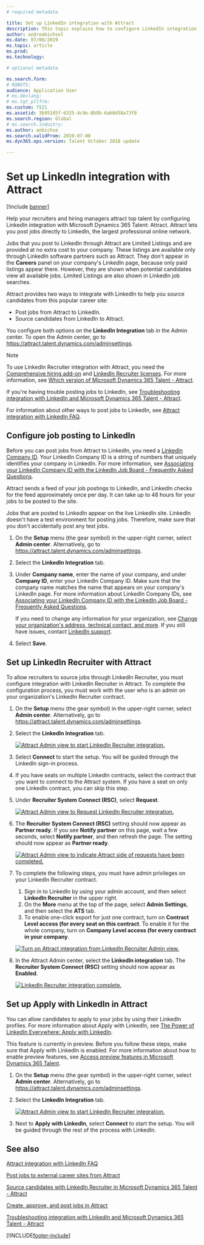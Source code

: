 ```yaml
---
# required metadata

title: Set up LinkedIn integration with Attract
description: This topic explains how to configure LinkedIn integration for Microsoft Dynamics 365 Talent - Attract so that you can easily post jobs to LinkedIn from Attract, and so that your recruiters can sync their recruiting information with a candidate's LinkedIn profile.
author: andreabichsel
ms.date: 07/08/2019
ms.topic: article
ms.prod: 
ms.technology: 

# optional metadata

ms.search.form: 
# ROBOTS: 
audience: Application User
# ms.devlang: 
# ms.tgt_pltfrm: 
ms.custom: 7521
ms.assetid: 3b953d5f-6325-4c9e-8b9b-6ab0458a73f8
ms.search.region: Global
# ms.search.industry: 
ms.author: anbichse
ms.search.validFrom: 2019-07-08
ms.dyn365.ops.version: Talent October 2018 update

---
```


# Set up LinkedIn integration with Attract

[!include [banner](includes/banner.md)]

Help your recruiters and hiring managers attract top talent by configuring LinkedIn integration with Microsoft Dynamics 365 Talent: Attract. Attract lets you post jobs directly to LinkedIn, the largest professional online network.

Jobs that you post to LinkedIn through Attract are Limited Listings and are provided at no extra cost to your company. These listings are available only through LinkedIn software partners such as Attract. They don't appear in the **Careers** panel on your company's LinkedIn page, because only paid listings appear there. However, they are shown when potential candidates view all available jobs. Limited Listings are also shown in LinkedIn job searches.

Attract provides two ways to integrate with LinkedIn to help you source candidates from this popular career site:

- Post jobs from Attract to LinkedIn.
- Source candidates from LinkedIn to Attract.

You configure both options on the **LinkedIn Integration** tab in the Admin center. To open the Admin center, go to <https://attract.talent.dynamics.com/adminsettings>.

> [!NOTE]
> To use LinkedIn Recruiter integration with Attract, you need the [Comprehensive hiring add-on](/dynamics365/unified-operations/talent/attract-comprehensive-hiring) and [LinkedIn Recruiter licenses](https://business.linkedin.com/talent-solutions/cx/17/08/recruiter-demo-fs2-k18). For more information, see [Which version of Microsoft Dynamics 365 Talent - Attract](./attract-comprehensive-hiring.md).

If you're having trouble posting jobs to LinkedIn, see [Troubleshooting integration with LinkedIn and Microsoft Dynamics 365 Talent - Attract](./attract-troubleshoot-linkedin.md).

For information about other ways to post jobs to LinkedIn, see [Attract integration with LinkedIn FAQ](./attract-linkedin-faq.md).

## Configure job posting to LinkedIn

Before you can post jobs from Attract to LinkedIn, you need a [LinkedIn Company ID](https://aka.ms/findID). Your LinkedIn Company ID is a string of numbers that uniquely identifies your company in LinkedIn. For more information, see [Associating your LinkedIn Company ID with the LinkedIn Job Board - Frequently Asked Questions](https://aka.ms/findID).

Attract sends a feed of your job postings to LinkedIn, and LinkedIn checks for the feed approximately once per day. It can take up to 48 hours for your jobs to be posted to the site.

Jobs that are posted to LinkedIn appear on the live LinkedIn site. LinkedIn doesn't have a test environment for posting jobs. Therefore, make sure that you don't accidentally post any test jobs. 

1. On the **Setup** menu (the gear symbol) in the upper-right corner, select **Admin center**. Alternatively, go to <https://attract.talent.dynamics.com/adminsettings>.
2. Select the **LinkedIn Integration** tab.
3. Under **Company name**, enter the name of your company, and under **Company ID**, enter your LinkedIn Company ID. Make sure that the company name matches the name that appears on your company's LinkedIn page. For more information about LinkedIn Company IDs, see [Associating your LinkedIn Company ID with the LinkedIn Job Board - Frequently Asked Questions](https://www.linkedin.com/help/linkedin/answer/98972).

    If you need to change any information for your organization, see [Change your organization's address, technical contact, and more](/office365/admin/manage/change-address-contact-and-more). If you still have issues, contact [LinkedIn support](https://www.linkedin.com/help/linkedin).

4. Select **Save**.

## Set up LinkedIn Recruiter with Attract 

To allow recruiters to source jobs through LinkedIn Recruiter, you must configure integration with LinkedIn Recruiter in Attract. To complete the configuration process, you must work with the user who is an admin on your organization's LinkedIn Recruiter contract.

1. On the **Setup** menu (the gear symbol) in the upper-right corner, select **Admin center**. Alternatively, go to <https://attract.talent.dynamics.com/adminsettings>.
2. Select the **LinkedIn Integration** tab.

    [![Attract Admin view to start LinkedIn Recruiter integration.](./media/LinkedInConnect.png)](./media/LinkedInConnect.png)

3. Select **Connect** to start the setup. You will be guided through the LinkedIn sign-in process.
4. If you have seats on multiple LinkedIn contracts, select the contract that you want to connect to the Attract system. If you have a seat on only one LinkedIn contract, you can skip this step.
5. Under **Recruiter System Connect (RSC)**, select **Request**.

    [![Attract Admin view to Request LinkedIn Recruiter integration.](./media/RequestLinkedInRSC.png)](./media/RequestLinkedInRSC.png)

6. The **Recruiter System Connect (RSC)** setting should now appear as **Partner ready**. If you see **Notify partner** on this page, wait a few seconds, select **Notify partner**, and then refresh the page. The setting should now appear as **Partner ready**.

    [![Attract Admin view to indicate Attract side of requests have been completed.](./media/PartnerReadyRSC.png)](./media/PartnerReadyRSC.png)

7. To complete the following steps, you must have admin privileges on your LinkedIn Recruiter contract.

    1. Sign in to LinkedIn by using your admin account, and then select **LinkedIn Recruiter** in the upper right. 
    2. On the **More** menu at the top of the page, select **Admin Settings**, and then select the **ATS** tab.
    3. To enable one-click export for just one contract, turn on **Contract Level access (for every seat on this contract**. To enable it for the whole company, turn on **Company Level access (for every contract in your company**.

    [![Turn on Attract integration from LinkedIn Recruiter Admin view.](./media/EnableRSC.png)](./media/EnableRSC.png)

8. In the Attract Admin center, select the **LinkedIn integration** tab. The **Recruiter System Connect (RSC)** setting should now appear as **Enabled**.

    [![LinkedIn Recruiter integration complete.](./media/RSCSetupComplete.png)](./media/RSCSetupComplete.png)

## Set up Apply with LinkedIn in Attract

You can allow candidates to apply to your jobs by using their LinkedIn profiles. For more information about Apply with LinkedIn, see [The Power of LinkedIn Everywhere: Apply with LinkedIn](https://blog.linkedin.com/2011/07/24/apply-with-linkedin).

This feature is currently in preview. Before you follow these steps, make sure that Apply with LinkedIn is enabled. For more information about how to enable preview features, see [Access preview features in Microsoft Dynamics 365 Talent](./access-preview-feature.md).

1. On the **Setup** menu (the gear symbol) in the upper-right corner, select **Admin center**. Alternatively, go to <https://attract.talent.dynamics.com/adminsettings>.
2. Select the **LinkedIn Integration** tab.

    [![Attract Admin view to start LinkedIn Recruiter integration.](./media/LinkedInConnect.png)](./media/LinkedInConnect.png)

3. Next to **Apply with LinkedIn**, select **Connect** to start the setup. You will be guided through the rest of the process with LinkedIn.

## See also

[Attract integration with LinkedIn FAQ](./attract-linkedin-faq.md)

[Post jobs to external career sites from Attract](./posting-jobs-external.md)

[Source candidates with LinkedIn Recruiter in Microsoft Dynamics 365 Talent - Attract](./attract-linkedin-recruiter.md)

[Create, approve, and post jobs in Attract](./creating-jobs-attract.md)

[Troubleshooting integration with LinkedIn and Microsoft Dynamics 365 Talent - Attract](./attract-troubleshoot-linkedin.md)


[!INCLUDE[footer-include](../includes/footer-banner.md)]